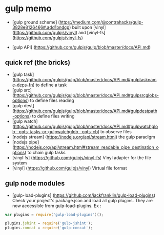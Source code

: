 # gulp memo

- [gulp ground scheme] (https://medium.com/@contrahacks/gulp-3828e8126466#.add1bndgp)
built upon [vinyl] (https://github.com/gulpjs/vinyl) and [vinyl-fs] (https://github.com/gulpjs/vinyl-fs)

- [gulp API] (https://github.com/gulpjs/gulp/blob/master/docs/API.md)


## quick ref (the bricks)
- [gulp task] (https://github.com/gulpjs/gulp/blob/master/docs/API.md#gulptaskname-deps-fn) to define a task
- [gulp src] (https://github.com/gulpjs/gulp/blob/master/docs/API.md#gulpsrcglobs-options) to define files reading
- [gulp dest] (https://github.com/gulpjs/gulp/blob/master/docs/API.md#gulpdestpath-options) to define files writing
- [gulp watch] (https://github.com/gulpjs/gulp/blob/master/docs/API.md#gulpwatchglob--opts-tasks-or-gulpwatchglob--opts-cb) to observe files
- [nodejs stream] (https://nodejs.org/api/stream.html) the gulp paradigm
- [nodejs pipe] (https://nodejs.org/api/stream.html#stream_readable_pipe_destination_options) to chain gulp tasks
- [vinyl fs] (https://github.com/gulpjs/vinyl-fs) Vinyl adapter for the file system
- [vinyl] (https://github.com/gulpjs/vinyl) Virtual file format

## gulp node modules
- [gulp-load-plugins] (https://github.com/jackfranklin/gulp-load-plugins)
Check your project's package.json and load all gulp plugins. They are now accessible from gulp-load-plugins.
Ex : 
```javascript
var plugins = require('gulp-load-plugins')();

plugins.jshint = require('gulp-jshint');
plugins.concat = require('gulp-concat');
```
